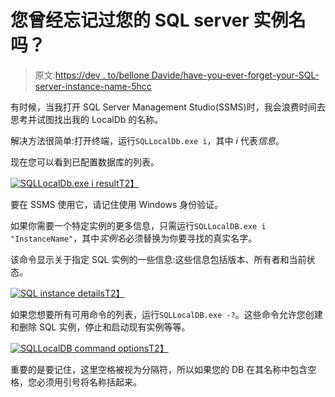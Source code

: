 # 您曾经忘记过您的 SQL server 实例名吗？

> 原文:[https://dev . to/bellone Davide/have-you-ever-forget-your-SQL-server-instance-name-5hcc](https://dev.to/bellonedavide/have-you-ever-forgotten-your-sql-server-instance-name-5hcc)

有时候，当我打开 SQL Server Management Studio(SSMS)时，我会浪费时间去思考并试图找出我的 LocalDb 的名称。

解决方法很简单:打开终端，运行`SQLLocalDb.exe i`，其中 *i* 代表*信息*。

现在您可以看到已配置数据库的列表。

[![SQLLocalDb.exe i result](../Images/2cbba17a39eb3c1e22aa8e13309aa86c.png)T2】](https://res.cloudinary.com/practicaldev/image/fetch/s--kt62EFsh--/c_limit%2Cf_auto%2Cfl_progressive%2Cq_auto%2Cw_880/https://res.cloudinary.com/bellons/image/upload/Code4IT/SSMS%2520forget%2520instance%2520name/ssms_result.png)

要在 SSMS 使用它，请记住使用 Windows 身份验证。

如果你需要一个特定实例的更多信息，只需运行`SQLLocalDB.exe i "InstanceName"`，其中*实例名*必须替换为你要寻找的真实名字。

该命令显示关于指定 SQL 实例的一些信息:这些信息包括版本、所有者和当前状态。

[![SQL instance details](../Images/63a65afe5f72405bf9b6854cd598388c.png)T2】](https://res.cloudinary.com/practicaldev/image/fetch/s--GcUJplMP--/c_limit%2Cf_auto%2Cfl_progressive%2Cq_auto%2Cw_880/https://res.cloudinary.com/bellons/image/upload/Code4IT/SSMS%2520forget%2520instance%2520name/ssms_instance_details.png)

如果您想要所有可用命令的列表，运行`SQLLocalDB.exe -?`。这些命令允许您创建和删除 SQL 实例，停止和启动现有实例等等。

[![SQLLocalDB command options](../Images/49965731b3cdf364f4afd0507fb5e055.png)T2】](https://res.cloudinary.com/practicaldev/image/fetch/s--N-oTpUkK--/c_limit%2Cf_auto%2Cfl_progressive%2Cq_auto%2Cw_880/https://res.cloudinary.com/bellons/image/upload/Code4IT/SSMS%2520forget%2520instance%2520name/ssms_command_help.png)

重要的是要记住，这里空格被视为分隔符，所以如果您的 DB 在其名称中包含空格，您必须用引号将名称括起来。